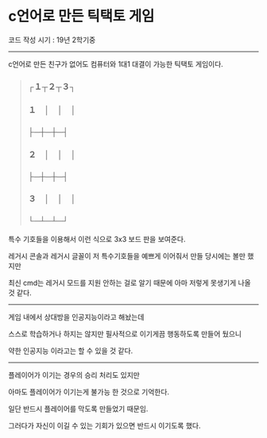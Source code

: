 # c언어로 만든 틱택토 게임

코드 작성 시기 : 19년 2학기중

---

c언어로 만든 친구가 없어도 컴퓨터와 1대1 대결이 가능한 틱택토 게임이다.

>### ┌１┬２┬３┐
>### １　│　│　│   
>### ├─┼─┼─┤
>### ２　│　│　│   
>### ├─┼─┼─┤
>### ３　│　│　│
>### └─┴─┴─┘  

특수 기호들을 이용해서 이런 식으로 3x3 보드 판을 보여준다.

레거시 콘솔과 레거시 글꼴이 저 특수기호들을 예쁘게 이어줘서 만들 당시에는 볼만 했지만

최신 cmd는 레거시 모드를 지원 안하는 걸로 알기 때문에 아마 저렇게 못생기게 나올 것 같다.

---

게임 내에서 상대방을 인공지능이라고 해놨는데

스스로 학습하거나 하지는 않지만 필사적으로 이기게끔 행동하도록 만들어 뒀으니

약한 인공지능 이라고는 할 수 있을 것 같다.

---

플레이어가 이기는 경우의 승리 처리도 있지만

아마도 플레이어가 이기는게 불가능 한 것으로 기억한다.

일단 반드시 플레이어를 막도록 만들었기 때문임.

그러다가 자신이 이길 수 있는 기회가 있으면 반드시 이기도록 했다.
